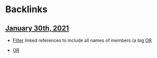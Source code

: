 
# Backlinks
## [January 30th, 2021](<January 30th, 2021.md>)
- [Filter]([filter](<filter.md>)) linked references to include all names of members (a big [OR](<OR.md>)

- [OR](<OR.md>)

